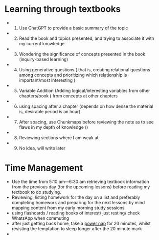 # Learning through textbooks
-  1. Use ChatGPT to provide a basic summary of the topic 
-  2. Read the book and topics presented, and trying to associate it with my current knowledge 
-  3. Wondering the significance of concepts presented in the book (inquiry-based learning) 
-  4. Using generative questions ( that is, creating relational questions among concepts and prioritizing which relationship is important/most interesting )
-  5. Variable Addition (Adding logical/interesting variables from other chapters/book ) from concepts at other chapters 
-  6. using spacing after a chapter (depends on how dense the material is, desirable period is an hour)
-  7. After spacing, use Chunkmaps before reviewing the note as to see flaws in my depth of knowledge ()
- 8. Reviewing sections where I am weak at
- 9. No idea, will write later

# Time Management

- Use the time from 5:10 am—6:30 am retrieving textbook information from the previous day (for the upcoming lessons) before reading my textbook to do studying. 
- Reviewing, listing homework for the day on a list and preferably completing homework and preparing for the next lessons by mind mapping content from my early morning study sessions 
- using flashcards / reading books of interest/ just resting/ check WhatsApp when commuting 
- after just getting back home, take a [power nap](https://www.wikihow.com/Power-Nap) for 20 minutes, whilst resisting the temptation to sleep longer after the 20 minute mark
- 